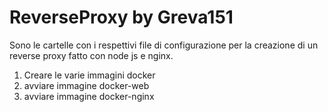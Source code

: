 # ReverseProxy by Greva151
Sono le cartelle con i respettivi file di configurazione per la creazione di un reverse proxy fatto con node js e nginx. 
1) Creare le varie immagini docker
2) avviare immagine docker-web
3) avviare immagine docker-nginx
